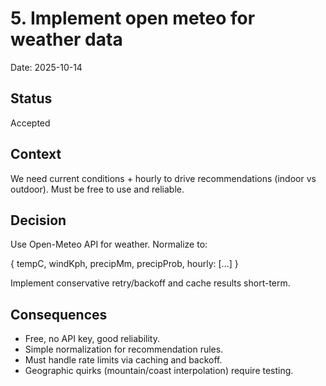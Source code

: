 # 5. Implement open meteo for weather data

Date: 2025-10-14

## Status

Accepted

## Context

We need current conditions + hourly to drive recommendations (indoor vs outdoor). Must be free to use and reliable.

## Decision

Use Open-Meteo API for weather. Normalize to:

{ tempC, windKph, precipMm, precipProb, hourly: [...] }

Implement conservative retry/backoff and cache results short-term.

## Consequences

* Free, no API key, good reliability.
* Simple normalization for recommendation rules.
* Must handle rate limits via caching and backoff.
* Geographic quirks (mountain/coast interpolation) require testing.
